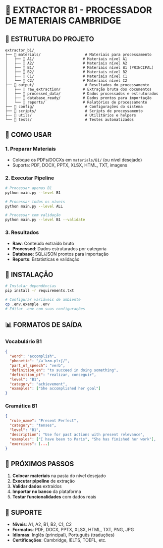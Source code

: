 # 🚀 EXTRACTOR B1 - PROCESSADOR DE MATERIAIS CAMBRIDGE

## 📁 **ESTRUTURA DO PROJETO**

```
extractor_b1/
├── 📁 materials/                    # Materiais para processamento
│   ├── 📁 A1/                      # Materiais nível A1
│   ├── 📁 A2/                      # Materiais nível A2
│   ├── 📁 B1/                      # Materiais nível B1 (PRINCIPAL)
│   ├── 📁 B2/                      # Materiais nível B2
│   ├── 📁 C1/                      # Materiais nível C1
│   └── 📁 C2/                      # Materiais nível C2
├── 📁 output/                       # Resultados do processamento
│   ├── 📁 raw_extraction/          # Extração bruta dos documentos
│   ├── 📁 processed_data/          # Dados processados e estruturados
│   ├── 📁 database_ready/          # Dados prontos para importação
│   └── 📁 reports/                 # Relatórios de processamento
├── 📁 config/                       # Configurações do sistema
├── 📁 scripts/                      # Scripts de processamento
├── 📁 utils/                        # Utilitários e helpers
└── 📁 tests/                        # Testes automatizados
```

## 🎯 **COMO USAR**

### **1. Preparar Materiais**
- Coloque os PDFs/DOCXs em `materials/B1/` (ou nível desejado)
- Suporta: PDF, DOCX, PPTX, XLSX, HTML, TXT, imagens

### **2. Executar Pipeline**
```bash
# Processar apenas B1
python main.py --level B1

# Processar todos os níveis
python main.py --level ALL

# Processar com validação
python main.py --level B1 --validate
```

### **3. Resultados**
- **Raw**: Conteúdo extraído bruto
- **Processed**: Dados estruturados por categoria
- **Database**: SQL/JSON prontos para importação
- **Reports**: Estatísticas e validação

## 🔧 **INSTALAÇÃO**

```bash
# Instalar dependências
pip install -r requirements.txt

# Configurar variáveis de ambiente
cp .env.example .env
# Editar .env com suas configurações
```

## 📊 **FORMATOS DE SAÍDA**

### **Vocabulário B1**
```json
{
  "word": "accomplish",
  "phonetic": "/əˈkʌm.plɪʃ/",
  "part_of_speech": "verb",
  "definition_en": "to succeed in doing something",
  "definition_pt": "realizar, conseguir",
  "level": "B1",
  "category": "achievement",
  "examples": ["She accomplished her goal"]
}
```

### **Gramática B1**
```json
{
  "rule_name": "Present Perfect",
  "category": "tenses",
  "level": "B1",
  "description": "Use for past actions with present relevance",
  "examples": ["I have been to Paris", "She has finished her work"],
  "exercises": [...]
}
```

## 🚀 **PRÓXIMOS PASSOS**

1. **Colocar materiais** na pasta do nível desejado
2. **Executar pipeline** de extração
3. **Validar dados** extraídos
4. **Importar no banco** da plataforma
5. **Testar funcionalidades** com dados reais

## 📝 **SUPORTE**

- **Níveis**: A1, A2, B1, B2, C1, C2
- **Formatos**: PDF, DOCX, PPTX, XLSX, HTML, TXT, PNG, JPG
- **Idiomas**: Inglês (principal), Português (traduções)
- **Certificações**: Cambridge, IELTS, TOEFL, etc.
